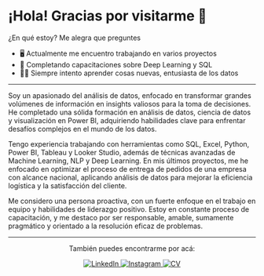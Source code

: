 # ¡Hola! Gracias por visitarme 🚀
¿En qué estoy? Me alegra que preguntes 

- 🖥️ Actualmente me encuentro trabajando en varios proyectos
- 📖 Completando capacitaciones sobre Deep Learning y SQL
- 🧑‍🚀 Siempre intento aprender cosas nuevas, entusiasta de los datos

---

Soy un apasionado del análisis de datos, enfocado en transformar grandes volúmenes de información en insights valiosos para la toma de decisiones. He completado una sólida formación en análisis de datos, ciencia de datos y visualización en Power BI, adquiriendo habilidades clave para enfrentar desafíos complejos en el mundo de los datos.

Tengo experiencia trabajando con herramientas como SQL, Excel, Python, Power BI, Tableau y Looker Studio, además de técnicas avanzadas de Machine Learning, NLP y Deep Learning. En mis últimos proyectos, me he enfocado en optimizar el proceso de entrega de pedidos de una empresa con alcance nacional, aplicando análisis de datos para mejorar la eficiencia logística y la satisfacción del cliente.

Me considero una persona proactiva, con un fuerte enfoque en el trabajo en equipo y habilidades de liderazgo positivo. Estoy en constante proceso de capacitación, y me destaco por ser responsable, amable, sumamente pragmático y orientado a la resolución eficaz de problemas.

---


<p align="center">
  También puedes encontrarme por acá:
</p>

<p align="center">
  <a href="https://www.linkedin.com/in/pablo-baez-/">
    <img src="https://img.shields.io/badge/LinkedIn-blue?style=flat-square&logo=linkedin" alt="LinkedIn">
  <a href="https://www.instagram.com/pablito.b314/">
    <img src="https://img.shields.io/badge/Instagram-E4405F?style=flat-square&logo=instagram&logoColor=white" alt="Instagram">
  <a href="https://drive.google.com/file/d/1Ea7o18vDCNVg5ie8Q9DArg4P5-TjyJmC/view?usp=drive_link">
    <img src="https://img.shields.io/badge/Mi%20CV%20en%20PDF-FF5733?style=flat-square&logo=adobe-acrobat-reader&logoColor=white" alt="CV">
  </a>
</p>
